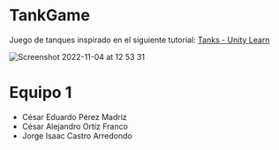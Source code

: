 # TankGame

Juego de tanques inspirado en el siguiente tutorial: [Tanks - Unity Learn](https://learn.unity.com/project/tanks-tutorial)

![Screenshot 2022-11-04 at 12 53 31](https://user-images.githubusercontent.com/58789220/200053383-7b816249-bb12-4dee-a686-5c4cfc424ebc.png)


# Equipo 1

- César Eduardo Pérez Madriz
- César Alejandro Ortíz Franco
- Jorge Isaac Castro Arredondo
